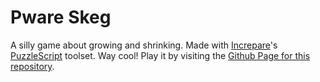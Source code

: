 # Pware Skeg

A silly game about growing and shrinking. Made with [Increpare](http://increpare.com)'s [PuzzleScript](http://puzzlescript.net) toolset. Way cool! Play it by visiting the [Github Page for this repository](https://brinsky.github.io/pware-skeg).
